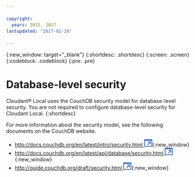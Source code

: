 ```yaml
---

copyright:
  years: 2015, 2017
lastupdated: "2017-02-20"

---
```


{:new_window: target="_blank"}
{:shortdesc: .shortdesc}
{:screen: .screen}
{:codeblock: .codeblock}
{:pre: .pre}

# Database-level security

Cloudant&reg; Local uses the CouchDB security model for
database-level security. You are not required to configure
database-level security for Cloudant Local.
{:shortdesc}

For more information about the security model, see the following
documents on the CouchDB website.

*  [http://docs.couchdb.org/en/latest/intro/security.html ![External link icon](images/launch-glyph.svg "External link icon")](http://docs.couchdb.org/en/latest/intro/security.html){:new_window}
*  [http://docs.couchdb.org/en/latest/api/database/security.html ![External link icon](images/launch-glyph.svg "External link icon")](http://docs.couchdb.org/en/latest/api/database/security.html){:new_window}
*  [http://guide.couchdb.org/draft/security.html ![External link icon](images/launch-glyph.svg "External link icon")](http://guide.couchdb.org/draft/security.html){:new_window}
